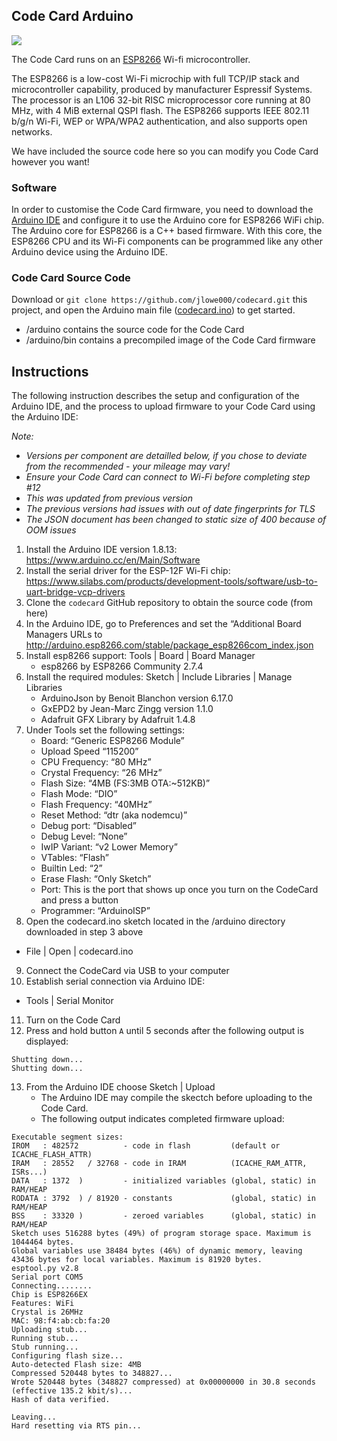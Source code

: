 ## Code Card Arduino
![](images/arduino.png)

The Code Card runs on an [ESP8266](https://en.wikipedia.org/wiki/ESP8266) Wi-fi microcontroller.  

The ESP8266 is a low-cost Wi-Fi microchip with full TCP/IP stack and microcontroller capability, produced by manufacturer Espressif Systems.  
The processor is an L106 32-bit RISC microprocessor core running at 80 MHz, with 4 MiB external QSPI flash. The ESP8266 supports IEEE 802.11 b/g/n Wi-Fi, WEP or WPA/WPA2 authentication, and also supports open networks.  

We have included the source code here so you can modify you Code Card however you want!  

### Software
In order to customise the Code Card firmware, you need to download the [Arduino IDE](https://www.arduino.cc/en/Main/Software) and configure it to use the Arduino core for ESP8266 WiFi chip.  
The Arduino core for ESP8266 is a C++ based firmware. With this core, the ESP8266 CPU and its Wi-Fi components can be programmed like any other Arduino device using the Arduino IDE.  

### Code Card Source Code
Download or `git clone https://github.com/jlowe000/codecard.git` this project, and open the Arduino main file ([codecard.ino](https://github.com/jlowe000/codecard/arduino/codecard/codecard.ino)) to get started.

- /arduino contains the source code for the Code Card
- /arduino/bin contains a precompiled image of the Code Card firmware

## Instructions
The following instruction describes the setup and configuration of the Arduino IDE, and the process to upload firmware to your Code Card using the Arduino IDE:

*Note:*
- *Versions per component are detailled below, if you chose to deviate from the recommended - your mileage may vary!*
- *Ensure your Code Card can connect to Wi-Fi before completing step #12*
- *This was updated from previous version*
- *The previous versions had issues with out of date fingerprints for TLS*
- *The JSON document has been changed to static size of 400 because of OOM issues*

1. Install the Arduino IDE version 1.8.13: https://www.arduino.cc/en/Main/Software
2. Install the serial driver for the ESP-12F Wi-Fi chip: https://www.silabs.com/products/development-tools/software/usb-to-uart-bridge-vcp-drivers
3. Clone the `codecard` GitHub repository to obtain the source code (from here)
4. In the Arduino IDE, go to Preferences and set the “Additional Board Managers URLs to http://arduino.esp8266.com/stable/package_esp8266com_index.json
5. Install esp8266 support: Tools | Board | Board Manager
   - esp8266 by ESP8266 Community 2.7.4
6. Install the required modules: Sketch | Include Libraries | Manage Libraries
   - ArduinoJson by Benoit Blanchon version 6.17.0
   - GxEPD2 by Jean-Marc Zingg version 1.1.0
   - Adafruit GFX Library by Adafruit 1.4.8
7. Under Tools set the following settings:
   - Board: “Generic ESP8266 Module”
   - Upload Speed “115200”
   - CPU Frequency: “80 MHz”
   - Crystal Frequency: “26 MHz”
   - Flash Size: “4MB (FS:3MB OTA:~512KB)”
   - Flash Mode: “DIO”
   - Flash Frequency: “40MHz”
   - Reset Method: “dtr (aka nodemcu)”
   - Debug port: “Disabled”
   - Debug Level: “None”
   - IwIP Variant: “v2 Lower Memory”
   - VTables: “Flash”
   - Builtin Led: “2”
   - Erase Flash: “Only Sketch”
   - Port: This is the port that shows up once you turn on the CodeCard and press a button
   - Programmer: “ArduinoISP”
8.  Open the codecard.ino sketch located in the /arduino directory downloaded in step 3 above
   - File | Open | codecard.ino
9. Connect the CodeCard via USB to your computer
10. Establish serial connection via Arduino IDE:
   - Tools | Serial Monitor
11. Turn on the Code Card
12. Press and hold button `A` until 5 seconds after the following output is displayed:
```
Shutting down...
Shutting down...
```
13. From the Arduino IDE choose Sketch | Upload
    - The Arduino IDE may compile the skectch before uploading to the Code Card.
    - The following output indicates completed firmware upload:
```
Executable segment sizes:
IROM   : 482572          - code in flash         (default or ICACHE_FLASH_ATTR) 
IRAM   : 28552   / 32768 - code in IRAM          (ICACHE_RAM_ATTR, ISRs...) 
DATA   : 1372  )         - initialized variables (global, static) in RAM/HEAP 
RODATA : 3792  ) / 81920 - constants             (global, static) in RAM/HEAP 
BSS    : 33320 )         - zeroed variables      (global, static) in RAM/HEAP 
Sketch uses 516288 bytes (49%) of program storage space. Maximum is 1044464 bytes.
Global variables use 38484 bytes (46%) of dynamic memory, leaving 43436 bytes for local variables. Maximum is 81920 bytes.
esptool.py v2.8
Serial port COM5
Connecting........
Chip is ESP8266EX
Features: WiFi
Crystal is 26MHz
MAC: 98:f4:ab:cb:fa:20
Uploading stub...
Running stub...
Stub running...
Configuring flash size...
Auto-detected Flash size: 4MB
Compressed 520448 bytes to 348827...
Wrote 520448 bytes (348827 compressed) at 0x00000000 in 30.8 seconds (effective 135.2 kbit/s)...
Hash of data verified.

Leaving...
Hard resetting via RTS pin...
```
